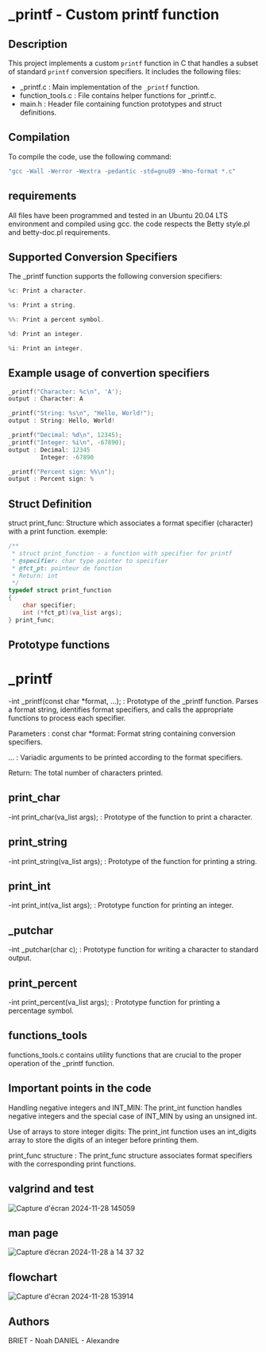 # _printf - Custom printf function

## Description
This project implements a custom `printf` function in C that handles a subset of standard `printf` conversion specifiers. It includes the following files:
- _printf.c : Main implementation of the `_printf` function.
- function_tools.c : File contains helper functions for _printf.c.
- main.h : Header file containing function prototypes and struct definitions.
## Compilation

To compile the code, use the following command:
```c
"gcc -Wall -Werror -Wextra -pedantic -std=gnu89 -Wno-format *.c"
```
## requirements

All files have been programmed and tested in an Ubuntu 20.04 LTS environment and compiled using gcc.
the code respects the Betty style.pl and betty-doc.pl requirements.

## Supported Conversion Specifiers
The _printf function supports the following conversion specifiers:

```c
%c: Print a character.

%s: Print a string.

%%: Print a percent symbol.

%d: Print an integer.

%i: Print an integer.
```
## Example usage of convertion specifiers

```c
_printf("Character: %c\n", 'A');
output : Character: A

_printf("String: %s\n", "Hello, World!");
output : String: Hello, World!

_printf("Decimal: %d\n", 12345);
_printf("Integer: %i\n", -67890);
output : Decimal: 12345
         Integer: -67890

_printf("Percent sign: %%\n");
output : Percent sign: %
```
## Struct Definition

struct print_func: Structure which associates a format specifier (character) with a print function.
exemple:
```c
/**
 * struct print_function - a function with specifier for printf
 * @specifier: char type pointer to specifier
 * @fct_pt: pointeur de fonction
 * Return: int
 */
typedef struct print_function
{
	char specifier;
	int (*fct_pt)(va_list args);
} print_func;
```
## Prototype functions
# _printf
-int _printf(const char *format, ...); : Prototype of the _printf function.
Parses a format string, identifies format specifiers, and calls the appropriate functions to process each specifier.

Parameters :
const char *format: Format string containing conversion specifiers.

... : Variadic arguments to be printed according to the format specifiers.

Return: The total number of characters printed.
## print_char
-int print_char(va_list args); : Prototype of the function to print a character.
## print_string
-int print_string(va_list args); : Prototype of the function for printing a string.
## print_int
-int print_int(va_list args); : Prototype function for printing an integer.
## _putchar
-int _putchar(char c); : Prototype function for writing a character to standard output.
## print_percent
-int print_percent(va_list args); : Prototype function for printing a percentage symbol.

## functions_tools

functions_tools.c contains utility functions that are crucial to the proper operation of the _printf function.

## Important points in the code

Handling negative integers and INT_MIN: The print_int function handles negative integers and the special case of INT_MIN by using an unsigned int.

Use of arrays to store integer digits: The print_int function uses an int_digits array to store the digits of an integer before printing them.

print_func structure : The print_func structure associates format specifiers with the corresponding print functions.

## valgrind and test
![Capture d'écran 2024-11-28 145059](https://github.com/user-attachments/assets/e08982f8-5075-4412-b628-c64baea405da)

## man page
![Capture d’écran 2024-11-28 à 14 37 32](https://github.com/user-attachments/assets/32cfb4fc-9071-4961-9b93-aab0527e321a)

## flowchart
![Capture d'écran 2024-11-28 153914](https://github.com/user-attachments/assets/3cd1d268-4a6d-4009-85fa-7bd8dfc766d8)

## Authors

BRIET - Noah
DANIEL - Alexandre

